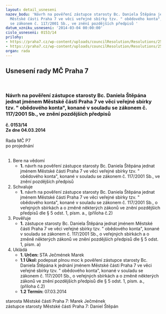 ```yaml
---
layout: detail_usneseni
nazev_bodu: 'Návrh na pověření zástupce starosty Bc. Daniela Štěpána jednat jménem
  Městské části Praha 7 ve věci veřejné sbírky tzv. " obědového konta", konané v souladu
  se zákonem č. 117/2001 Sb., ve znění pozdějších předpisů '
datum_vzniku_usneseni: '2014-03-04 00:00:00'
cislo_usneseni: 0153/14
prilohy:
- https://praha7.cz/wp-content/uploads/councilResolution/Resolutions/25228/10-14-p%c5%99.1_usnesen%c3%ad.doc
- https://praha7.cz/wp-content/uploads/councilResolution/Resolutions/25228/10-14-pov%c4%9b%c5%99en%c3%ad_%c5%a1t%c4%9bp%c3%a1na.doc
organ: rada
---
```

<div id="ucUsn_pList" class="usn">
	<span><h2>Usnesení rady MČ Praha 7 </h2>
<br></span><div class="standBody">
<span><h3>Návrh na pověření zástupce starosty Bc. Daniela Štěpána jednat jménem Městské části Praha 7 ve věci veřejné sbírky tzv. " obědového konta", konané v souladu se zákonem č. 117/2001 Sb., ve znění pozdějších předpisů </h3></span><div class="center">
		<strong>č. 0153/14</strong><br>
	</div>
<div class="center">
		<strong>Ze dne 04.03.2014</strong><br><br>
	</div>Rada MČ P7<br> po projednání<br><br><ol>
<li>Bere na vědomí<ul><li>
<strong>1.</strong> návrh na pověření zástupce starosty Bc. Daniela Štěpána jednat jménem Městské části Praha 7 ve věci veřejné sbírky tzv. " obědového konta", konané v souladu se zákonem č. 117/2001 Sb., ve znění pozdějších předpisů </li></ul>
</li>
<li>Schvaluje<ul><li>
<strong>1.</strong> návrh na pověření zástupce starosty Bc. Daniela Štěpána jednat jménem Městské části Praha 7 ve věci veřejné sbírky tzv. " obědového konta", konané v souladu  se zákonem č. 117/2001 Sb., o veřejných sbírkách a o změně některých zákonů  ve znění pozdějších předpisů dle § 5 odst. 1, písm. a., (příloha č.2) </li></ul>
</li>
<li>Pověřuje<ul><li>
<strong>1.</strong> zástupce starosty Bc. Daniela Štěpána jednat jménem Městské části Praha 7 ve věci veřejné sbírky tzv. " obědového konta", konané v souladu se zákonem č. 117/2001 Sb., o veřejných sbírkách a o změně některých zákonů ve znění pozdějších předpisů dle § 5 odst. 1, písm. a)   </li></ul>
</li>
<li>Ukládá<ul>
<li>
<strong>1. Určen: </strong>STA Ječmének Marek</li>
<li>
<strong>1.1 Úkol: </strong>podepsat plnou moc k pověření zástupce starosty Bc. Daniela Štěpána k jednání jménem Městské části Praha 7 ve věci veřejné sbírky tzv. " obědového konta", konané v souladu se zákonem č. 117/2001 Sb., o veřejných sbírkách a o změně některých zákonů ve znění pozdějších předpisů dle § 5 odst. 1, písm. a., (příloha č.2) </li>
<li>
<strong>1.2 Termín: </strong>07.03.2014</li>
</ul>
</li>
</ol>starosta Městské části Praha 7: Marek Ječmének<br>zástupce starosty Městské části Praha 7: Daniel Štěpán 
</div>
</div>